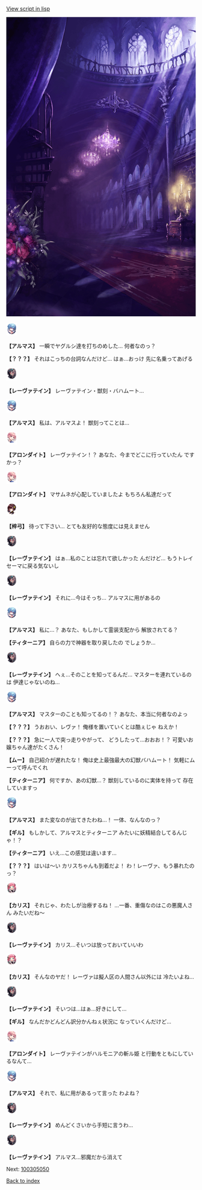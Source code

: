 [View script in lisp](../scripts/100305040.txt)

![300_devil_room.png](../images/backgrounds/300_devil_room.png)

<img src="../images/units/3103811.png" alt="3103811.png" height="34"/>

**【アルマス】**
一瞬でヤグルシ達を打ちのめした…
何者なのっ？

**【？？？】**
それはこっちの台詞なんだけど…
はぁ…おっけ
先に名乗ってあげる

<img src="../images/units/3100211.png" alt="3100211.png" height="34"/>

**【レーヴァテイン】**
レーヴァテイン・獣刻・バハムート…

<img src="../images/units/3103811.png" alt="3103811.png" height="34"/>

**【アルマス】**
私は、アルマスよ！
獣刻ってことは…

<img src="../images/units/3100711.png" alt="3100711.png" height="34"/>

**【アロンダイト】**
レーヴァテイン！？
あなた、今までどこに行っていたん
ですかっ？

<img src="../images/units/3100711.png" alt="3100711.png" height="34"/>

**【アロンダイト】**
マサムネが心配していましたよ
もちろん私達だって

<img src="../images/units/3400611.png" alt="3400611.png" height="34"/>

**【梓弓】**
待って下さい…
とても友好的な態度には見えません

<img src="../images/units/3100211.png" alt="3100211.png" height="34"/>

**【レーヴァテイン】**
はぁ…私のことは忘れて欲しかった
んだけど…
もうトレイセーマに戻る気ないし

<img src="../images/units/3100211.png" alt="3100211.png" height="34"/>

**【レーヴァテイン】**
それに…今はそっち…
アルマスに用があるの

<img src="../images/units/3103811.png" alt="3103811.png" height="34"/>

**【アルマス】**
私に…？
あなた、もしかして霊装支配から
解放されてる？

**【ティターニア】**
自らの力で神器を取り戻したの
でしょうか…

<img src="../images/units/3100211.png" alt="3100211.png" height="34"/>

**【レーヴァテイン】**
へぇ…そのことを知ってるんだ…
マスターを連れているのは
伊達じゃないのね…

<img src="../images/units/3103811.png" alt="3103811.png" height="34"/>

**【アルマス】**
マスターのことも知ってるの！？
あなた、本当に何者なのよっ

**【？？？】**
うおおい、レヴァ！
俺様を置いていくとは酷ぇじゃ
ねえか！

**【？？？】**
急に一人で突っ走りやがって、
どうしたって…おおお！？
可愛いお嬢ちゃん達がたくさん！

**【ムー】**
自己紹介が遅れたな！
俺は史上最強最大の幻獣バハムート！
気軽にムーって呼んでくれ

**【ティターニア】**
何ですか、あの幻獣…？
獣刻しているのに実体を持って
存在していますっ

<img src="../images/units/3103811.png" alt="3103811.png" height="34"/>

**【アルマス】**
また変なのが出てきたわね…！
一体、なんなのっ？

**【ギル】**
もしかして、アルマスとティターニア
みたいに妖精結合してるんじゃ！？

**【ティターニア】**
いえ…この感覚は違います…

**【？？？】**
はいは～い
カリスちゃんも到着だよ！
わ！レーヴァ、もう暴れたのっ？

<img src="../images/units/3602511.png" alt="3602511.png" height="34"/>

**【カリス】**
それじゃ、わたしが治療するね！
…一番、重傷なのはこの悪魔人さん
みたいだね～

<img src="../images/units/3100211.png" alt="3100211.png" height="34"/>

**【レーヴァテイン】**
カリス…そいつは放っておいていいわ

<img src="../images/units/3602511.png" alt="3602511.png" height="34"/>

**【カリス】**
そんなのヤだ！
レーヴァは擬人区の人間さん以外には
冷たいよね…

<img src="../images/units/3100211.png" alt="3100211.png" height="34"/>

**【レーヴァテイン】**
そいつは…はぁ…好きにして…

**【ギル】**
なんだかどんどん訳分かんねぇ状況に
なっていくんだけど…

<img src="../images/units/3100711.png" alt="3100711.png" height="34"/>

**【アロンダイト】**
レーヴァテインがハルモニアの斬ル姫
と行動をともにしているなんて…

<img src="../images/units/3103811.png" alt="3103811.png" height="34"/>

**【アルマス】**
それで、私に用があるって言った
わよね？

<img src="../images/units/3100211.png" alt="3100211.png" height="34"/>

**【レーヴァテイン】**
めんどくさいから手短に言うわ…

<img src="../images/units/3100211.png" alt="3100211.png" height="34"/>

**【レーヴァテイン】**
アルマス…邪魔だから消えて


Next: [100305050](100305050.md)

[Back to index](index.md)
